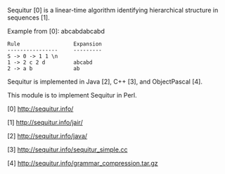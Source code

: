 Sequitur [0] is a linear-time algorithm identifying hierarchical structure in sequences [1].

Example from [0]: abcabdabcabd

	Rule                 Expansion
	----------------     ---------
	S -> 0 -> 1 1 \n                                       
	1 -> 2 c 2 d         abcabd
	2 -> a b             ab

Sequitur is implemented in Java [2], C++ [3], and ObjectPascal [4]. 

This module is to implement Sequitur in Perl.

[0] http://sequitur.info/

[1] http://sequitur.info/jair/

[2] http://sequitur.info/java/

[3] http://sequitur.info/sequitur_simple.cc

[4] http://sequitur.info/grammar_compression.tar.gz
